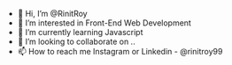 - 👋 Hi, I’m @RinitRoy
- 👀 I’m interested in Front-End Web Development
- 🌱 I’m currently learning Javascript
- 💞️ I’m looking to collaborate on ..
- 📫 How to reach me Instagram or Linkedin - @rinitroy99

<!---
RinitRoy/RinitRoy is a ✨ special ✨ repository because its `README.md` (this file) appears on your GitHub profile.
You can click the Preview link to take a look at your changes.
--->
